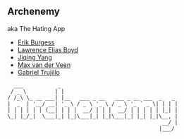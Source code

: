 ## Archenemy

aka The Hating App

- [Erik Burgess](https://github.com/Cowpriest)
- [Lawrence Elias Boyd](https://github.com/EliasBoyd)
- [Jiqing Yang](https://github.com/WERDXZ)
- [Max van der Veen](https://github.com/maxbutevil)
- [Gabriel Trujillo](https://githuh.com/Gabriel-T-0988)

```
  ___           _                                    
 / _ \         | |                                    
/ /_\ \_ __ ___| |__   ___ _ __   ___ _ __ ___  _   _ 
|  _  | '__/ __| '_ \ / _ \ '_ \ / _ \ '_ ` _ \| | | |
| | | | | | (__| | | |  __/ | | |  __/ | | | | | |_| |
\_| |_/_|  \___|_| |_|\___|_| |_|\___|_| |_| |_|\__, |
                                                 __/ |
                                                |___/ 
```